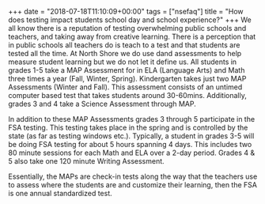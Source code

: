 +++
date = "2018-07-18T11:10:09+00:00"
tags = ["nsefaq"]
title = "How does testing impact students school day and school experience?"
+++
We all know there is a reputation of testing overwhelming public schools and teachers, and taking away from creative learning.  There is a perception that in public schools all teachers do is teach to a test and that students are tested all the time.  At North Shore we do use dand assessments to help measure student learning but we do not let it define us.  All students in grades 1-5 take a MAP Assessment for in ELA (Language Arts) and Math three times a year (Fall, Winter, Spring).  Kindergarten takes just two MAP Assessments (Winter and Fall).  This assessment consists of an untimed computer based test that takes students around 30-60mins.  Additionally, grades 3 and 4 take a Science Assessment through MAP.  

In addition to these MAP Assessments grades 3 through 5 participate in the FSA testing.  This testing takes place in the spring and is controlled by the state (as far as testing windows etc.).  Typically, a student in grades 3-5 will be doing FSA testing for about 5 hours spanning 4 days. This includes two 80 minute sessions for each Math and ELA over a 2-day period. Grades 4 & 5 also take one 120 minute Writing Assessment.

Essentially, the MAPs are check-in tests along the way that the teachers use to assess where the students are and customize their learning, then the FSA is one annual standardized test. 
